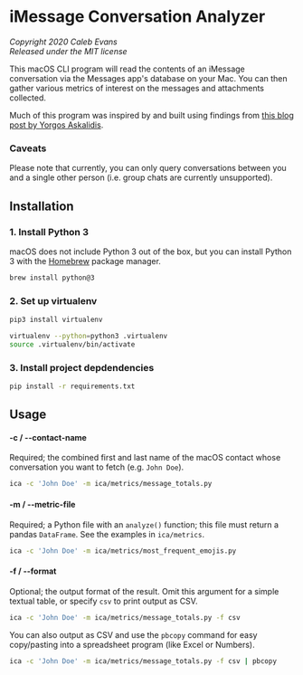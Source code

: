 # iMessage Conversation Analyzer

*Copyright 2020 Caleb Evans*  
*Released under the MIT license*

This macOS CLI program will read the contents of an iMessage conversation via
the Messages app's database on your Mac. You can then gather various metrics of
interest on the messages and attachments collected.

Much of this program was inspired by and built using findings from [this blog post by Yorgos Askalidis][blog-post].

[blog-post]: https://towardsdatascience.com/heres-how-you-can-access-your-entire-imessage-history-on-your-mac-f8878276c6e9

### Caveats

Please note that currently, you can only query conversations between you and a
single other person (i.e. group chats are currently unsupported).

## Installation

### 1. Install Python 3

macOS does not include Python 3 out of the box, but you can install Python 3
with the [Homebrew][homebrew] package manager.

[homebrew]: https://brew.sh/

```sh
brew install python@3
```

### 2. Set up virtualenv

```sh
pip3 install virtualenv
```

```sh
virtualenv --python=python3 .virtualenv
source .virtualenv/bin/activate
```

### 3. Install project depdendencies

```sh
pip install -r requirements.txt
```

## Usage

#### -c / --contact-name

Required; the combined first and last name of the macOS contact whose
conversation you want to fetch (e.g. `John Doe`).

```sh
ica -c 'John Doe' -m ica/metrics/message_totals.py
```

#### -m / --metric-file

Required; a Python file with an `analyze()` function; this file must return a
pandas `DataFrame`. See the examples in `ica/metrics`.

```sh
ica -c 'John Doe' -m ica/metrics/most_frequent_emojis.py
```

#### -f / --format

Optional; the output format of the result. Omit this argument for a simple
textual table, or specify `csv` to print output as CSV.

```sh
ica -c 'John Doe' -m ica/metrics/message_totals.py -f csv
```

You can also output as CSV and use the `pbcopy` command for easy copy/pasting
into a spreadsheet program (like Excel or Numbers).

```sh
ica -c 'John Doe' -m ica/metrics/message_totals.py -f csv | pbcopy
```
